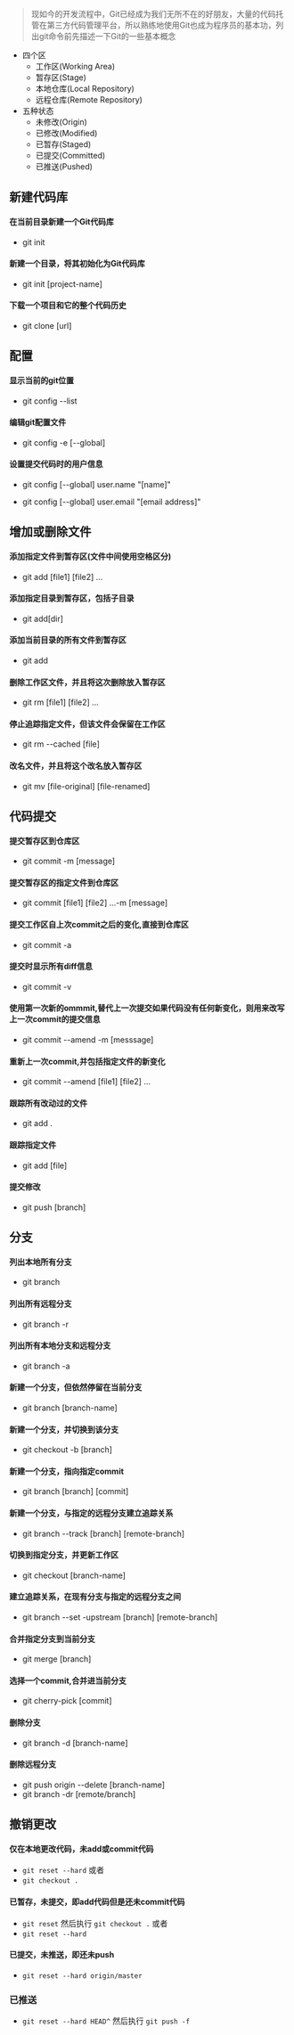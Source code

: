 > 现如今的开发流程中，Git已经成为我们无所不在的好朋友，大量的代码托管在第三方代码管理平台，所以熟练地使用Git也成为程序员的基本功，列出git命令前先描述一下Git的一些基本概念

* 四个区
	* 工作区(Working Area) 
	* 暂存区(Stage) 
	* 本地仓库(Local Repository) 
	* 远程仓库(Remote Repository)
* 五种状态
	* 未修改(Origin) 
	* 已修改(Modified) 
	* 已暂存(Staged)
	* 已提交(Committed) 
	* 已推送(Pushed)

## 新建代码库

#### 在当前目录新建一个Git代码库

*  git init

#### 新建一个目录，将其初始化为Git代码库

*  git init [project-name]

#### 下载一个项目和它的整个代码历史

*  git clone [url]

## 配置

#### 显示当前的git位置

*  git config --list

#### 编辑git配置文件

*  git config -e [--global]

#### 设置提交代码时的用户信息

*  git config [--global] user.name "[name]"

*  git config [--global] user.email "[email address]"

## 增加或删除文件

#### 添加指定文件到暂存区(文件中间使用空格区分)

*  git add [file1] [file2] ...

#### 添加指定目录到暂存区，包括子目录

*  git add[dir]

#### 添加当前目录的所有文件到暂存区

*  git add

#### 删除工作区文件，并且将这次删除放入暂存区

*  git rm [file1] [file2] ...

#### 停止追踪指定文件，但该文件会保留在工作区

*  git rm --cached [file]

#### 改名文件，并且将这个改名放入暂存区

*  git mv [file-original] [file-renamed]

## 代码提交

#### 提交暂存区到仓库区

*  git commit -m [message]

#### 提交暂存区的指定文件到仓库区

*  git commit [file1] [file2] ...-m [message]

#### 提交工作区自上次commit之后的变化,直接到仓库区

*  git commit -a

#### 提交时显示所有diff信息

*  git commit -v

#### 使用第一次新的ommmit,替代上一次提交如果代码没有任何新变化，则用来改写上一次commit的提交信息

*  git commit --amend -m [messsage]

#### 重新上一次commit,并包括指定文件的新变化

*  git commit --amend [file1] [file2] ...

#### 跟踪所有改动过的文件
*  git add .

#### 跟踪指定文件
*  git add [file]

#### 提交修改
*  git push [branch]

## 分支

#### 列出本地所有分支 
*  git branch

#### 列出所有远程分支 
*  git branch -r

#### 列出所有本地分支和远程分支 
*  git branch -a

#### 新建一个分支，但依然停留在当前分支 
*  git branch [branch-name]

#### 新建一个分支，并切换到该分支 
*  git checkout -b [branch]

#### 新建一个分支，指向指定commit 
*  git branch [branch] [commit]

#### 新建一个分支，与指定的远程分支建立追踪关系 
*  git branch --track [branch] [remote-branch]

#### 切换到指定分支，并更新工作区 
*  git checkout [branch-name]

#### 建立追踪关系，在现有分支与指定的远程分支之间 
*  git branch --set -upstream [branch] [remote-branch]

#### 合并指定分支到当前分支 
*  git merge [branch]

#### 选择一个commit,合并进当前分支　　　　 
*  git cherry-pick [commit]

#### 删除分支 
*  git branch -d [branch-name]

#### 删除远程分支 
*  git push origin --delete [branch-name] 
*  git branch -dr [remote/branch]

## 撤销更改
#### 仅在本地更改代码，未add或commit代码
* `git reset --hard` 
或者
* `git checkout .`

#### 已暂存，未提交，即add代码但是还未commit代码
* `git reset` 然后执行 `git checkout .`
或者
* `git reset --hard`

#### 已提交，未推送，即还未push
* `git reset --hard origin/master`

### 已推送
* `git reset --hard HEAD^` 然后执行 `git push -f`